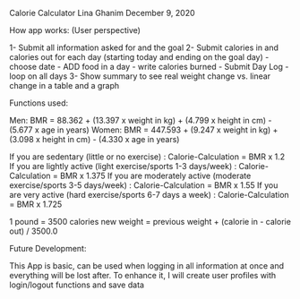 Calorie Calculator 
Lina Ghanim
December 9, 2020

How app works: (User perspective) 

1- Submit all information asked for and the goal
2- Submit calories in and calories out for each day (starting today and ending on the goal day)
    - choose date
    - ADD food in a day
    - write calories burned 
    - Submit Day Log
    - loop on all days
3- Show summary to see real weight change vs. linear change in a table and a graph 

Functions used:

Men: BMR = 88.362 + (13.397 x weight in kg) + (4.799 x height in cm) - (5.677 x age in years)
Women: BMR = 447.593 + (9.247 x weight in kg) + (3.098 x height in cm) - (4.330 x age in years)

If you are sedentary (little or no exercise) : Calorie-Calculation = BMR x 1.2
If you are lightly active (light exercise/sports 1-3 days/week) : Calorie-Calculation = BMR x 1.375
If you are moderately active (moderate exercise/sports 3-5 days/week) : Calorie-Calculation = BMR x 1.55
If you are very active (hard exercise/sports 6-7 days a week) : Calorie-Calculation = BMR x 1.725

1 pound = 3500 calories 
new weight = previous weight + (calorie in - calorie out) / 3500.0

Future Development:

This App is basic, can be used when logging in all information at once and everything will be lost after. 
To enhance it, I will create user profiles with login/logout functions and save data


